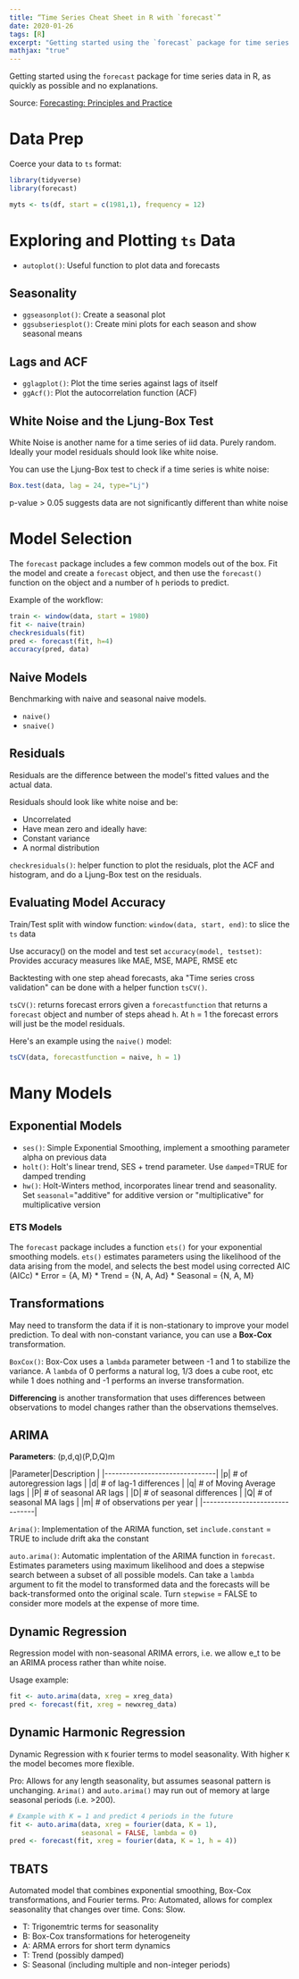 ```yaml
---
title: “Time Series Cheat Sheet in R with `forecast`”
date: 2020-01-26
tags: [R]
excerpt: "Getting started using the `forecast` package for time series data in R, as quickly as possible and no explanations."
mathjax: "true"
---
```


Getting started using the `forecast` package for time series data in R, as quickly as possible and no explanations. 

Source: [Forecasting: Principles and Practice](https://otexts.com/fpp2/)

# Data Prep

Coerce your data to `ts` format:
```r
library(tidyverse)
library(forecast)

myts <- ts(df, start = c(1981,1), frequency = 12)
```

# Exploring and Plotting `ts` Data

* `autoplot()`: Useful function to plot data and forecasts

## Seasonality

* `ggseasonplot()`: Create a seasonal plot
* `ggsubseriesplot()`: Create mini plots for each season and show seasonal means

## Lags and ACF

* `gglagplot()`: Plot the time series against lags of itself
* `ggAcf()`: Plot the autocorrelation function (ACF)

## White Noise and the Ljung-Box Test
White Noise is another name for a time series of iid data. Purely random. Ideally your model residuals should look like white noise. 

You can use the Ljung-Box test to check if a time series is white noise:

```r
Box.test(data, lag = 24, type="Lj")
```

p-value > 0.05 suggests data are not significantly different than white noise

# Model Selection

The `forecast` package includes a few common models out of the box. Fit the model and create a `forecast` object, and then use the `forecast()` function on the object and a number of `h` periods to predict.

Example of the workflow:

```r
train <- window(data, start = 1980)
fit <- naive(train)
checkresiduals(fit)
pred <- forecast(fit, h=4)
accuracy(pred, data)
```

## Naive Models

Benchmarking with naive and seasonal naive models.
* `naive()`
* `snaive()`

## Residuals

Residuals are the difference between the model's fitted values and the actual data. 

Residuals should look like white noise and be:

* Uncorrelated
* Have mean zero
and ideally have:
* Constant variance
* A normal distribution

`checkresiduals()`: helper function to plot the residuals, plot the ACF and histogram, and do a Ljung-Box test on the residuals.

## Evaluating Model Accuracy

Train/Test split with window function:
`window(data, start, end)`: to slice the `ts` data

Use accuracy() on the model and test set
`accuracy(model, testset)`: Provides accuracy measures like MAE, MSE, MAPE, RMSE etc

Backtesting with one step ahead forecasts, aka "Time series cross validation" can be done with a helper function `tsCV()`.

`tsCV()`: returns forecast errors given a `forecastfunction` that returns a `forecast` object and number of steps ahead `h`. At `h` = 1 the forecast errors will just be the model residuals.

Here's an example using the `naive()` model:

```r
tsCV(data, forecastfunction = naive, h = 1)
```

# Many Models

## Exponential Models

* `ses()`: Simple Exponential Smoothing, implement a smoothing parameter alpha on previous data
* `holt()`: Holt's linear trend, SES + trend parameter. Use `damped`=TRUE for damped trending
* `hw()`: Holt-Winters method, incorporates linear trend and seasonality. Set `seasonal`="additive" for additive version or "multiplicative" for multiplicative version

### ETS Models

The `forecast` package includes a function `ets()` for your exponential smoothing models. `ets()` estimates parameters using the likelihood of the data arising from the model, and selects the best model using corrected AIC (AICc)
    * Error = {A, M}
    * Trend = {N, A, Ad}
    * Seasonal = {N, A, M}

## Transformations

May need to transform the data if it is non-stationary to improve your model prediction. To deal with non-constant variance, you can use a **Box-Cox** transformation.

`BoxCox()`: Box-Cox uses a `lambda` parameter between -1 and 1 to stabilize the variance. A `lambda` of 0 performs a natural log, 1/3 does a cube root, etc while 1 does nothing and -1 performs an inverse transformation.

**Differencing** is another transformation that uses differences between observations to model changes rather than the observations themselves. 

## ARIMA

**Parameters**: (p,d,q)(P,D,Q)m

|Parameter|Description          |
|-------------------------------|
|p| # of autoregression lags    |
|d| # of lag-1 differences      |
|q| # of Moving Average lags    |
|P| # of seasonal AR lags       |
|D| # of seasonal differences   |
|Q| # of seasonal MA lags       |
|m| # of observations per year  |
|-------------------------------|

`Arima()`: Implementation of the ARIMA function, set `include.constant` = TRUE to include drift aka the constant

`auto.arima()`: Automatic implentation of the ARIMA function in `forecast`. Estimates parameters using maximum likelihood and does a stepwise search between a subset of all possible models. Can take a `lambda` argument to fit the model to transformed data and the forecasts will be back-transformed onto the original scale. Turn `stepwise` = FALSE to consider more models at the expense of more time. 

## Dynamic Regression
Regression model with non-seasonal ARIMA errors, i.e. we allow e_t to be an ARIMA process rather than white noise. 

Usage example:
```r
fit <- auto.arima(data, xreg = xreg_data)
pred <- forecast(fit, xreg = newxreg_data)
```

## Dynamic Harmonic Regression
Dynamic Regression with `K` fourier terms to model seasonality. With higher `K` the model becomes more flexible.

Pro: Allows for any length seasonality, but assumes seasonal pattern is unchanging. `Arima()` and `auto.arima()` may run out of memory at large seasonal periods (i.e. >200).

```r
# Example with K = 1 and predict 4 periods in the future
fit <- auto.arima(data, xreg = fourier(data, K = 1),
                  seasonal = FALSE, lambda = 0)
pred <- forecast(fit, xreg = fourier(data, K = 1, h = 4))
```

## TBATS
Automated model that combines exponential smoothing, Box-Cox transformations, and Fourier terms. 
Pro: Automated, allows for complex seasonality that changes over time.
Cons: Slow.

* T: Trigonemtric terms for seasonality
* B: Box-Cox transformations for heterogeneity
* A: ARMA errors for short term dynamics
* T: Trend (possibly damped)
* S: Seasonal (including multiple and non-integer periods)